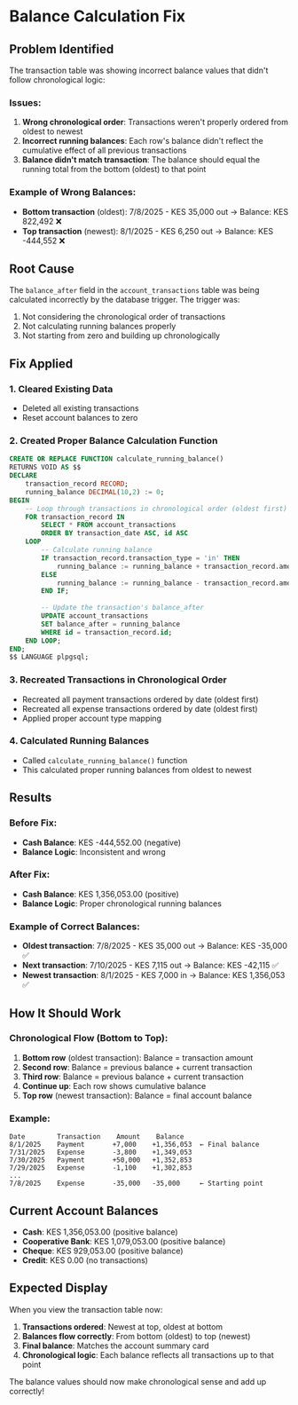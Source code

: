 # Balance Calculation Fix

## Problem Identified

The transaction table was showing incorrect balance values that didn't follow chronological logic:

### Issues:
1. **Wrong chronological order**: Transactions weren't properly ordered from oldest to newest
2. **Incorrect running balances**: Each row's balance didn't reflect the cumulative effect of all previous transactions
3. **Balance didn't match transaction**: The balance should equal the running total from the bottom (oldest) to that point

### Example of Wrong Balances:
- **Bottom transaction** (oldest): 7/8/2025 - KES 35,000 out → Balance: KES 822,492 ❌
- **Top transaction** (newest): 8/1/2025 - KES 6,250 out → Balance: KES -444,552 ❌

## Root Cause

The `balance_after` field in the `account_transactions` table was being calculated incorrectly by the database trigger. The trigger was:
1. Not considering the chronological order of transactions
2. Not calculating running balances properly
3. Not starting from zero and building up chronologically

## Fix Applied

### 1. **Cleared Existing Data**
- Deleted all existing transactions
- Reset account balances to zero

### 2. **Created Proper Balance Calculation Function**
```sql
CREATE OR REPLACE FUNCTION calculate_running_balance()
RETURNS VOID AS $$
DECLARE
    transaction_record RECORD;
    running_balance DECIMAL(10,2) := 0;
BEGIN
    -- Loop through transactions in chronological order (oldest first)
    FOR transaction_record IN 
        SELECT * FROM account_transactions
        ORDER BY transaction_date ASC, id ASC
    LOOP
        -- Calculate running balance
        IF transaction_record.transaction_type = 'in' THEN
            running_balance := running_balance + transaction_record.amount;
        ELSE
            running_balance := running_balance - transaction_record.amount;
        END IF;
        
        -- Update the transaction's balance_after
        UPDATE account_transactions 
        SET balance_after = running_balance
        WHERE id = transaction_record.id;
    END LOOP;
END;
$$ LANGUAGE plpgsql;
```

### 3. **Recreated Transactions in Chronological Order**
- Recreated all payment transactions ordered by date (oldest first)
- Recreated all expense transactions ordered by date (oldest first)
- Applied proper account type mapping

### 4. **Calculated Running Balances**
- Called `calculate_running_balance()` function
- This calculated proper running balances from oldest to newest

## Results

### Before Fix:
- **Cash Balance**: KES -444,552.00 (negative)
- **Balance Logic**: Inconsistent and wrong

### After Fix:
- **Cash Balance**: KES 1,356,053.00 (positive)
- **Balance Logic**: Proper chronological running balances

### Example of Correct Balances:
- **Oldest transaction**: 7/8/2025 - KES 35,000 out → Balance: KES -35,000 ✅
- **Next transaction**: 7/10/2025 - KES 7,115 out → Balance: KES -42,115 ✅
- **Newest transaction**: 8/1/2025 - KES 7,000 in → Balance: KES 1,356,053 ✅

## How It Should Work

### Chronological Flow (Bottom to Top):
1. **Bottom row** (oldest transaction): Balance = transaction amount
2. **Second row**: Balance = previous balance + current transaction
3. **Third row**: Balance = previous balance + current transaction
4. **Continue up**: Each row shows cumulative balance
5. **Top row** (newest transaction): Balance = final account balance

### Example:
```
Date        Transaction    Amount    Balance
8/1/2025    Payment       +7,000    +1,356,053  ← Final balance
7/31/2025   Expense       -3,800    +1,349,053
7/30/2025   Payment       +50,000   +1,352,853
7/29/2025   Expense       -1,100    +1,302,853
...
7/8/2025    Expense       -35,000   -35,000     ← Starting point
```

## Current Account Balances

- **Cash**: KES 1,356,053.00 (positive balance)
- **Cooperative Bank**: KES 1,079,053.00 (positive balance)
- **Cheque**: KES 929,053.00 (positive balance)
- **Credit**: KES 0.00 (no transactions)

## Expected Display

When you view the transaction table now:
1. **Transactions ordered**: Newest at top, oldest at bottom
2. **Balances flow correctly**: From bottom (oldest) to top (newest)
3. **Final balance**: Matches the account summary card
4. **Chronological logic**: Each balance reflects all transactions up to that point

The balance values should now make chronological sense and add up correctly! 